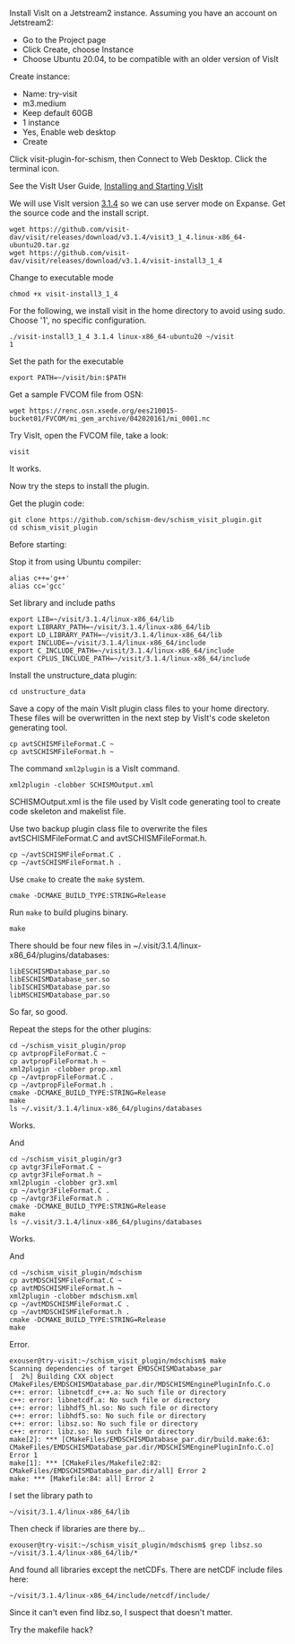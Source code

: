 Install VisIt on a Jetstream2 instance.  Assuming you have an account on Jetstream2:
- Go to the Project page
- Click Create, choose Instance
- Choose Ubuntu 20.04, to be compatible with an older version of VisIt

Create instance:
- Name: try-visit
- m3.medium
- Keep default 60GB
- 1 instance
- Yes, Enable web desktop
- Create

Click visit-plugin-for-schism, then Connect to Web Desktop.  Click the terminal icon. 

See the VisIt User Guide, [Installing and Starting VisIt](https://visit-sphinx-github-user-manual.readthedocs.io/en/develop/getting_started/Installing_VisIt.html)

We will use VisIt version [3.1.4](https://visit-dav.github.io/visit-website/releases-as-tables/#series-31) so we can use server mode on Expanse.  Get the source code and the install script.
```
wget https://github.com/visit-dav/visit/releases/download/v3.1.4/visit3_1_4.linux-x86_64-ubuntu20.tar.gz
wget https://github.com/visit-dav/visit/releases/download/v3.1.4/visit-install3_1_4
```
Change to executable mode
```
chmod +x visit-install3_1_4
```
For the following, we install visit in the home directory to avoid using sudo.  Choose '1', no specific configuration.
```
./visit-install3_1_4 3.1.4 linux-x86_64-ubuntu20 ~/visit
1
```
Set the path for the executable
```
export PATH=~/visit/bin:$PATH
```
Get a sample FVCOM file from OSN:
```
wget https://renc.osn.xsede.org/ees210015-bucket01/FVCOM/mi_gem_archive/042020161/mi_0001.nc
```

Try VisIt, open the FVCOM file, take a look:
```
visit
```
It works.

Now try the steps to install the plugin.

Get the plugin code:
```
git clone https://github.com/schism-dev/schism_visit_plugin.git
cd schism_visit_plugin
```

Before starting:

Stop it from using Ubuntu compiler:
```
alias c++='g++'
alias cc='gcc'
```

Set library and include paths
```
export LIB=~/visit/3.1.4/linux-x86_64/lib
export LIBRARY_PATH=~/visit/3.1.4/linux-x86_64/lib
export LD_LIBRARY_PATH=~/visit/3.1.4/linux-x86_64/lib
export INCLUDE=~/visit/3.1.4/linux-x86_64/include
export C_INCLUDE_PATH=~/visit/3.1.4/linux-x86_64/include
export CPLUS_INCLUDE_PATH=~/visit/3.1.4/linux-x86_64/include
```

Install the unstructure_data plugin:
```
cd unstructure_data
```
Save a copy of the main VisIt plugin class files to your home directory. These files will be overwritten in the next step by VisIt's code skeleton generating tool.
```
cp avtSCHISMFileFormat.C ~
cp avtSCHISMFileFormat.h ~
```
The command `xml2plugin` is a VisIt command.
```
xml2plugin -clobber SCHISMOutput.xml
```
SCHISMOutput.xml is the file used by VisIt code generating tool to create code skeleton and makelist file.

Use two backup plugin class file to overwrite the files avtSCHISMFileFormat.C and avtSCHISMFileFormat.h.
```
cp ~/avtSCHISMFileFormat.C .
cp ~/avtSCHISMFileFormat.h .
```

Use `cmake` to create the `make` system.
```
cmake -DCMAKE_BUILD_TYPE:STRING=Release
```

Run `make` to build plugins binary. 
```
make
```

There should be four new files in ~/.visit/3.1.4/linux-x86_64/plugins/databases:
```
libESCHISMDatabase_par.so
libESCHISMDatabase_ser.so
libISCHISMDatabase_par.so
libMSCHISMDatabase_par.so
```
So far, so good.

Repeat the steps for the other plugins:
```
cd ~/schism_visit_plugin/prop
cp avtpropFileFormat.C ~
cp avtpropFileFormat.h ~
xml2plugin -clobber prop.xml
cp ~/avtpropFileFormat.C .
cp ~/avtpropFileFormat.h .
cmake -DCMAKE_BUILD_TYPE:STRING=Release
make
ls ~/.visit/3.1.4/linux-x86_64/plugins/databases
```
Works.

And
```
cd ~/schism_visit_plugin/gr3
cp avtgr3FileFormat.C ~
cp avtgr3FileFormat.h ~
xml2plugin -clobber gr3.xml
cp ~/avtgr3FileFormat.C .
cp ~/avtgr3FileFormat.h .
cmake -DCMAKE_BUILD_TYPE:STRING=Release
make
ls ~/.visit/3.1.4/linux-x86_64/plugins/databases
```
Works.

And
```
cd ~/schism_visit_plugin/mdschism
cp avtMDSCHISMFileFormat.C ~
cp avtMDSCHISMFileFormat.h ~
xml2plugin -clobber mdschism.xml
cp ~/avtMDSCHISMFileFormat.C .
cp ~/avtMDSCHISMFileFormat.h .
cmake -DCMAKE_BUILD_TYPE:STRING=Release
make
```
Error.
```
exouser@try-visit:~/schism_visit_plugin/mdschism$ make
Scanning dependencies of target EMDSCHISMDatabase_par
[  2%] Building CXX object CMakeFiles/EMDSCHISMDatabase_par.dir/MDSCHISMEnginePluginInfo.C.o
c++: error: libnetcdf_c++.a: No such file or directory
c++: error: libnetcdf.a: No such file or directory
c++: error: libhdf5_hl.so: No such file or directory
c++: error: libhdf5.so: No such file or directory
c++: error: libsz.so: No such file or directory
c++: error: libz.so: No such file or directory
make[2]: *** [CMakeFiles/EMDSCHISMDatabase_par.dir/build.make:63: CMakeFiles/EMDSCHISMDatabase_par.dir/MDSCHISMEnginePluginInfo.C.o] Error 1
make[1]: *** [CMakeFiles/Makefile2:82: CMakeFiles/EMDSCHISMDatabase_par.dir/all] Error 2
make: *** [Makefile:84: all] Error 2
```

I set the library path to
```
~/visit/3.1.4/linux-x86_64/lib
```

Then check if libraries are there by...
```
exouser@try-visit:~/schism_visit_plugin/mdschism$ grep libsz.so ~/visit/3.1.4/linux-x86_64/lib/*
```
And found all libraries except the netCDFs.  There are netCDF include files here:
```
~/visit/3.1.4/linux-x86_64/include/netcdf/include/
```
Since it can't even find libz.so, I suspect that doesn't matter.

Try the makefile hack?
